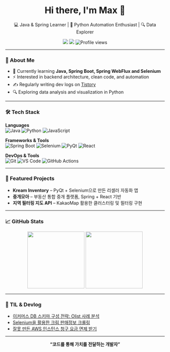 <h1 align="center">Hi there, I'm Max 👋</h1>

<p align="center">
  💻 Java & Spring Learner | 🐍 Python Automation Enthusiast | 🔍 Data Explorer
</p>

<p align="center">
  <a href="https://max-dev.tistory.com" target="_blank"><img src="https://img.shields.io/badge/Blog-Tistory-000000?style=flat&logo=BookStack&logoColor=white"/></a>
  <a href="mailto:johnsonheo96@gmail.com"><img src="https://img.shields.io/badge/Email-johnsonheo96@gmail.com-D14836?style=flat&logo=Gmail&logoColor=white"/></a>
  <img src="https://komarev.com/ghpvc/?username=your-github-id&style=flat-square&color=blue" alt="Profile views"/>
</p>

---

### 🧭 About Me
- 🌱 Currently learning **Java, Spring Boot, Spring WebFlux and Selenium**
- ⚡ Interested in backend architecture, clean code, and automation
- ✍️ Regularly writing dev logs on [Tistory](https://max-dev.tistory.com/)
- 🔍 Exploring data analysis and visualization in Python

---

### 🛠️ Tech Stack

**Languages**
<br>
![Java](https://img.shields.io/badge/Java-007396?style=flat&logo=java&logoColor=white)
![Python](https://img.shields.io/badge/Python-3776AB?style=flat&logo=python&logoColor=white)
![JavaScript](https://img.shields.io/badge/JavaScript-F7DF1E?style=flat&logo=javascript&logoColor=black)

**Frameworks & Tools**
<br>
![Spring Boot](https://img.shields.io/badge/Spring_Boot-6DB33F?style=flat&logo=spring-boot&logoColor=white)
![Selenium](https://img.shields.io/badge/Selenium-43B02A?style=flat&logo=selenium&logoColor=white)
![PyQt](https://img.shields.io/badge/PyQt6-41CD52?style=flat&logo=qt&logoColor=white)
![React](https://img.shields.io/badge/React-20232A?style=flat&logo=react&logoColor=61DAFB)

**DevOps & Tools**
<br>
![Git](https://img.shields.io/badge/Git-F05032?style=flat&logo=git&logoColor=white)
![VS Code](https://img.shields.io/badge/VSCode-007ACC?style=flat&logo=visual-studio-code&logoColor=white)
![GitHub Actions](https://img.shields.io/badge/GitHub_Actions-2088FF?style=flat&logo=github-actions&logoColor=white)

---

### 📂 Featured Projects

- **Kream Inventory** – PyQt + Selenium으로 만든 리셀러 자동화 앱
- **중개모아** – 부동산 통합 중개 플랫폼, Spring + React 기반
- **지역 필터링 지도 API** – KakaoMap 활용한 클러스터링 및 필터링 구현

---

### 📈 GitHub Stats

<p align="center">
  <img src="https://github-readme-stats.vercel.app/api?username=your-github-id&show_icons=true&theme=transparent" height="180"/>
  <img src="https://github-readme-stats.vercel.app/api/top-langs/?username=your-github-id&layout=compact&theme=transparent" height="180"/>
</p>

---

### 🧠 TIL & Devlog

- [이커머스 DB 스키마 구성 전략: Olist 사례 분석](https://max-dev.tistory.com/25)
- [Selenium을 활용한 크림 판매정보 크롤링](https://max-dev.tistory.com/6)
- [잘못 만든 AWS 인스턴스 청구 요금 면제 받기](https://max-dev.tistory.com/18)

---

<p align="center">
  <b>“코드를 통해 가치를 전달하는 개발자”</b>
</p>
